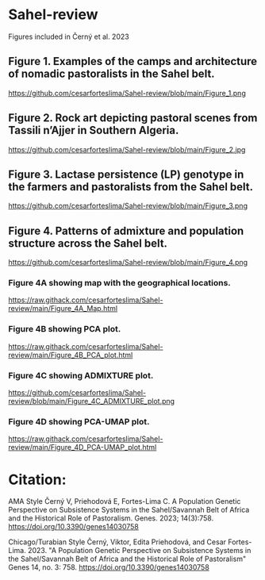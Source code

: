 # Sahel-review
Figures included in Černý et al. 2023

## Figure 1. Examples of the camps and architecture of nomadic pastoralists in the Sahel belt.
https://github.com/cesarforteslima/Sahel-review/blob/main/Figure_1.png

## Figure 2. Rock art depicting pastoral scenes from Tassili n’Ajjer in Southern Algeria.
https://github.com/cesarforteslima/Sahel-review/blob/main/Figure_2.jpg

## Figure 3. Lactase persistence (LP) genotype in the farmers and pastoralists from the Sahel belt.
https://github.com/cesarforteslima/Sahel-review/blob/main/Figure_3.png

## Figure 4. Patterns of admixture and population structure across the Sahel belt.
https://github.com/cesarforteslima/Sahel-review/blob/main/Figure_4.png

### Figure 4A showing map with the geographical locations.
https://raw.githack.com/cesarforteslima/Sahel-review/main/Figure_4A_Map.html

### Figure 4B showing PCA plot.
https://raw.githack.com/cesarforteslima/Sahel-review/main/Figure_4B_PCA_plot.html

### Figure 4C showing ADMIXTURE plot.
https://github.com/cesarforteslima/Sahel-review/blob/main/Figure_4C_ADMIXTURE_plot.png

### Figure 4D showing PCA-UMAP plot.
https://raw.githack.com/cesarforteslima/Sahel-review/main/Figure_4D_PCA-UMAP_plot.html


# Citation: 

AMA Style
Černý V, Priehodová E, Fortes-Lima C. A Population Genetic Perspective on Subsistence Systems in the Sahel/Savannah Belt of Africa and the Historical Role of Pastoralism. Genes. 2023; 14(3):758. https://doi.org/10.3390/genes14030758

Chicago/Turabian Style
Černý, Viktor, Edita Priehodová, and Cesar Fortes-Lima. 2023. "A Population Genetic Perspective on Subsistence Systems in the Sahel/Savannah Belt of Africa and the Historical Role of Pastoralism" Genes 14, no. 3: 758. https://doi.org/10.3390/genes14030758


